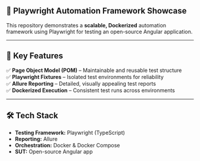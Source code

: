 ## 🚀 Playwright Automation Framework Showcase  

This repository demonstrates a **scalable, Dockerized** automation framework using Playwright for testing an open-source Angular application.  

---

## 🔧 Key Features  

✅ **Page Object Model (POM)** – Maintainable and reusable test structure  
✅ **Playwright Fixtures** – Isolated test environments for reliability  
✅ **Allure Reporting** – Detailed, visually appealing test reports  
✅ **Dockerized Execution** – Consistent test runs across environments  

---

## 🛠️ Tech Stack  

- **Testing Framework:** Playwright (TypeScript)  
- **Reporting:** Allure  
- **Orchestration:** Docker & Docker Compose  
- **SUT:** Open-source Angular app  
